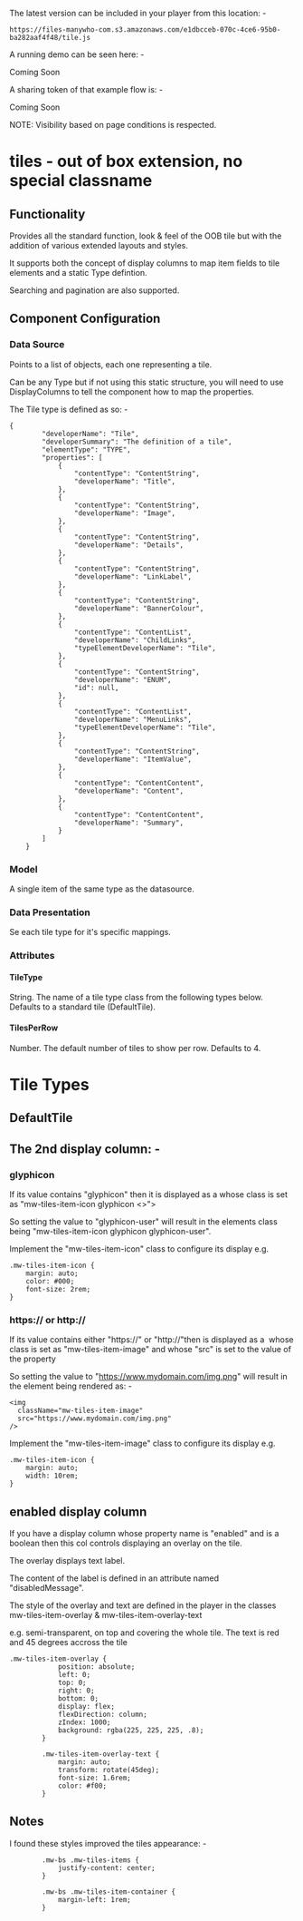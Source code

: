 
The latest version can be included in your player from this location: -

```
https://files-manywho-com.s3.amazonaws.com/e1dbcceb-070c-4ce6-95b0-ba282aaf4f48/tile.js
```

A running demo can be seen here: -

Coming Soon


A sharing token of that example flow is: -

Coming Soon


NOTE: Visibility based on page conditions is respected.



# tiles - out of box extension, no special classname


## Functionality

Provides all the standard function, look & feel of the OOB tile but with the addition of various extended layouts and styles.

It supports both the concept of display columns to map item fields to tile elements and a static Type defintion.

Searching and pagination are also supported.


## Component Configuration

### Data Source
Points to a list of objects, each one representing a tile.

Can be any Type but if not using this static structure, you will need to use DisplayColumns to tell the component how to map the properties.

The Tile type is defined as so: -
````
{
        "developerName": "Tile",
        "developerSummary": "The definition of a tile",
        "elementType": "TYPE",
        "properties": [
            {
                "contentType": "ContentString",
                "developerName": "Title",
            },
            {
                "contentType": "ContentString",
                "developerName": "Image",
            },
            {
                "contentType": "ContentString",
                "developerName": "Details",
            },
            {
                "contentType": "ContentString",
                "developerName": "LinkLabel",
            },
            {
                "contentType": "ContentString",
                "developerName": "BannerColour",
            },
            {
                "contentType": "ContentList",
                "developerName": "ChildLinks",
                "typeElementDeveloperName": "Tile",
            },
            {
                "contentType": "ContentString",
                "developerName": "ENUM",
                "id": null,
            },
            {
                "contentType": "ContentList",
                "developerName": "MenuLinks",
                "typeElementDeveloperName": "Tile",
            },
            {
                "contentType": "ContentString",
                "developerName": "ItemValue",
            },
            {
                "contentType": "ContentContent",
                "developerName": "Content",
            },
            {
                "contentType": "ContentContent",
                "developerName": "Summary",
            }
        ]
    }
````

### Model

A single item of the same type as the datasource.

### Data Presentation

Se each tile type for it's specific mappings.

### Attributes

#### TileType
String.
The name of a tile type class from the following types below.
Defaults to a standard tile (DefaultTile).

#### TilesPerRow
Number.
The default number of tiles to show per row.
Defaults to 4.



# Tile Types

## DefaultTile





## The 2nd display column: -

### glyphicon

If its value contains "glyphicon" then it is displayed as a <span> whose class is set as "mw-tiles-item-icon glyphicon <<the value from the property>>">

So setting the value to "glyphicon-user" will result in the elements class being "mw-tiles-item-icon glyphicon glyphicon-user".

Implement the "mw-tiles-item-icon" class to configure its display e.g.

````
.mw-tiles-item-icon {
    margin: auto;
    color: #000;
    font-size: 2rem;
}
````

### https:// or http://

If its value contains either "https://" or "http://"then  is displayed as a <img> whose class is set as "mw-tiles-item-image" and whose "src" is set to the value of the property

So setting the value to "https://www.mydomain.com/img.png" will result in the element being rendered as: -

````
<img 
  className="mw-tiles-item-image"
  src="https://www.mydomain.com/img.png"
/>
````
Implement the "mw-tiles-item-image" class to configure its display e.g.

````
.mw-tiles-item-icon {
    margin: auto;
    width: 10rem;
}
````

## enabled display column

If you have a display column whose property name is "enabled" and is a boolean 
then this col controls displaying an overlay on the tile.

The overlay displays text label.

The content of the label is defined in an attribute named "disabledMessage".

The style of the overlay and text are defined in the player in the classes mw-tiles-item-overlay & mw-tiles-item-overlay-text

e.g.  semi-transparent, on top and covering the whole tile.  The text is red and 45 degrees accross the tile

````
.mw-tiles-item-overlay {
            position: absolute;
            left: 0;
            top: 0;
            right: 0;
            bottom: 0;
            display: flex;
            flexDirection: column;
            zIndex: 1000;
            background: rgba(225, 225, 225, .8);
        }
        
        .mw-tiles-item-overlay-text {
            margin: auto;
            transform: rotate(45deg);
            font-size: 1.6rem;
            color: #f00;
        }
````

## Notes

I found these styles improved the tiles appearance: -

````
        .mw-bs .mw-tiles-items {
            justify-content: center;
        }
        
        .mw-bs .mw-tiles-item-container {
            margin-left: 1rem;
        }
````


